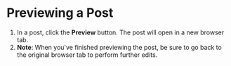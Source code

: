 # Previewing a Post

1. In a post, click the **Preview** button. The post will open in a new browser tab.
2. **Note**: When you've finished previewing the post, be sure to go back to the original browser tab to perform further edits.&#x20;
